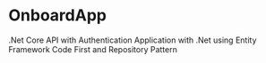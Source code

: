 # OnboardApp
.Net Core API with Authentication
Application with .Net using Entity Framework Code First and Repository Pattern
